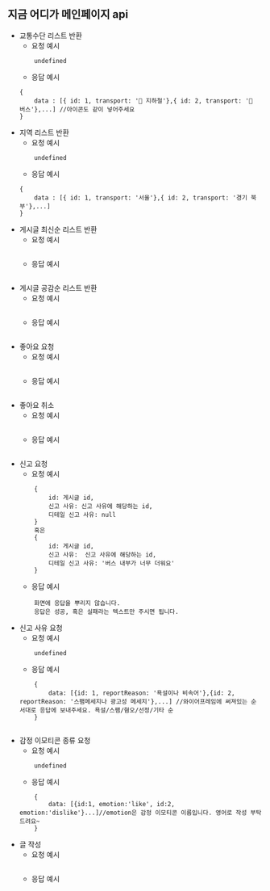 ## 지금 어디가 메인페이지 api

- 교통수단 리스트 반환
    - 요청 예시
    ```
        undefined
    ```
    - 응답 예시
    ```
    {
        data : [{ id: 1, transport: '🚃 지하철'},{ id: 2, transport: '🚌 버스'},...] //아이콘도 같이 넣어주세요
    }
    ```
- 지역 리스트 반환
    - 요청 예시
    ```
        undefined
    ```
    - 응답 예시
    ```
    {
        data : [{ id: 1, transport: '서울'},{ id: 2, transport: '경기 북부'},...]
    }
    ```
- 게시글 최신순 리스트 반환
    - 요청 예시
    ```

    ```
    - 응답 예시
    ```
    ```
- 게시글 공감순 리스트 반환 
    - 요청 예시
    ```
    ```
    - 응답 예시
    ```
    ```
- 좋아요 요청
    - 요청 예시
    ```

    ```
    - 응답 예시
    ```
    ```
- 좋아요 취소
    - 요청 예시
    ```
    ```
    - 응답 예시
    ```
    ```
- 신고 요청
    - 요청 예시
    ```
        {
            id: 게시글 id,
            신고 사유: 신고 사유에 해당하는 id,
            디테일 신고 사유: null
        }
        혹은
        {
            id: 게시글 id,
            신고 사유:  신고 사유에 해당하는 id,
            디테일 신고 사유: '버스 내부가 너무 더워요'
        }
    ```
    - 응답 예시
    ```
        화면에 응답을 뿌리지 않습니다.
        응답은 성공, 혹은 실패라는 텍스트만 주시면 됩니다.
    ```
- 신고 사유 요청
    - 요청 예시
    ```
        undefined
    ```
    - 응답 예시
    ```
        {
            data: [{id: 1, reportReason: '욕설이나 비속어'},{id: 2, reportReason: '스팸메세지나 광고성 메세지'},...] //와이어프레임에 써져있는 순서대로 응답에 보내주세요. 욕설/스팸/혐오/선정/기타 순
        }
        
    ```
- 감정 이모티콘 종류 요청
    - 요청 예시
    ```
        undefined
    ```
    - 응답 예시
    ```
        {
            data: [{id:1, emotion:'like', id:2, emotion:'dislike'}...]//emotion은 감정 이모티콘 이름입니다. 영어로 작성 부탁드려요~
        }
    ```
- 글 작성
    - 요청 예시
    ```
    ```
    - 응답 예시
    ```
    ```
